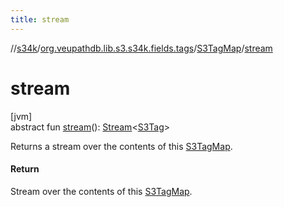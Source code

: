```yaml
---
title: stream
---
```

//[s34k](../../../index.html)/[org.veupathdb.lib.s3.s34k.fields.tags](../index.html)/[S3TagMap](index.html)/[stream](stream.html)



# stream



[jvm]\
abstract fun [stream](stream.html)(): [Stream](https://docs.oracle.com/javase/8/docs/api/java/util/stream/Stream.html)&lt;[S3Tag](../../org.veupathdb.lib.s3.s34k/-s3-tag/index.html)&gt;



Returns a stream over the contents of this [S3TagMap](index.html).



#### Return



Stream over the contents of this [S3TagMap](index.html).




